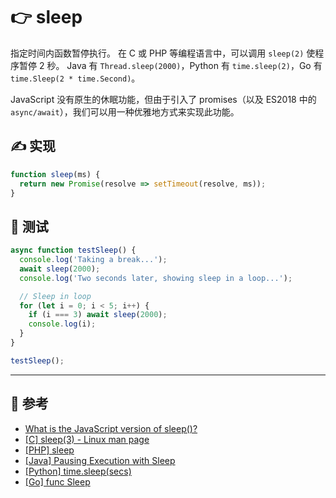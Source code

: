# 👉 sleep

指定时间内函数暂停执行。 在 C 或 PHP 等编程语言中，可以调用 `sleep(2)` 使程序暂停 2 秒。 Java 有 `Thread.sleep(2000)`，Python 有 `time.sleep(2)`，Go 有 `time.Sleep(2 * time.Second)`。

JavaScript 没有原生的休眠功能，但由于引入了 promises（以及 ES2018 中的 `async/await`），我们可以用一种优雅地方式来实现此功能。

## ✍️ 实现

```js
function sleep(ms) {
  return new Promise(resolve => setTimeout(resolve, ms));
}
```

## 📌 测试

```js
async function testSleep() {
  console.log('Taking a break...');
  await sleep(2000);
  console.log('Two seconds later, showing sleep in a loop...');

  // Sleep in loop
  for (let i = 0; i < 5; i++) {
    if (i === 3) await sleep(2000);
    console.log(i);
  }
}

testSleep();
```

---

## 🔗 参考

- [What is the JavaScript version of sleep()?](https://stackoverflow.com/questions/951021/what-is-the-javascript-version-of-sleep)
- [[C] sleep(3) - Linux man page](https://linux.die.net/man/3/sleep)
- [[PHP] sleep](https://www.php.net/manual/en/function.sleep.php)
- [[Java] Pausing Execution with Sleep](https://docs.oracle.com/javase/tutorial/essential/concurrency/sleep.html)
- [[Python] time.sleep(secs)](https://docs.python.org/3/library/time.html#time.sleep)
- [[Go] func Sleep](https://pkg.go.dev/time#Sleep)
